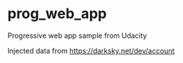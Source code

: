 # prog_web_app

Progressive web app sample from Udacity

Injected data from https://darksky.net/dev/account
